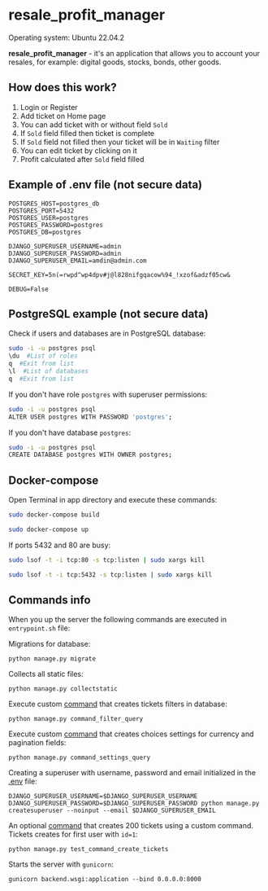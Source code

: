 # resale_profit_manager
Operating system: Ubuntu 22.04.2

**resale_profit_manager** - it's an application that allows you to account your resales, for example: digital goods, stocks, bonds, other goods.
## How does this work?
1. Login or Register
2. Add ticket on Home page
3. You can add ticket with or without field `Sold`
4. If `Sold` field filled then ticket is complete
5. If `Sold` field not filled then your ticket will be in `Waiting` filter
6. You can edit ticket by clicking on it
7. Profit calculated after `Sold` field filled
## Example of .env file (not secure data)
```env
POSTGRES_HOST=postgres_db
POSTGRES_PORT=5432
POSTGRES_USER=postgres
POSTGRES_PASSWORD=postgres
POSTGRES_DB=postgres

DJANGO_SUPERUSER_USERNAME=admin
DJANGO_SUPERUSER_PASSWORD=admin
DJANGO_SUPERUSER_EMAIL=amdin@admin.com

SECRET_KEY=5n(=rwpd^wp4dpv#j@l828nifgqacow%94_!xzof&adzf05cw&

DEBUG=False
```
## PostgreSQL example (not secure data)
Check if users and databases are in PostgreSQL database:
```bash
sudo -i -u postgres psql
\du  #List of roles
q  #Exit from list
\l  #List of databases
q  #Exit from list
```
If you don't have role `postgres` with superuser permissions:
```bash
sudo -i -u postgres psql
ALTER USER postgres WITH PASSWORD 'postgres';
```
If you don't have database `postgres`:
```bash
sudo -i -u postgres psql
CREATE DATABASE postgres WITH OWNER postgres;
```
## Docker-compose
Open Terminal in app directory and execute these commands:
```bash
sudo docker-compose build
```
```bash
sudo docker-compose up
```
If ports 5432 and 80 are busy:
```bash
sudo lsof -t -i tcp:80 -s tcp:listen | sudo xargs kill
```
```bash
sudo lsof -t -i tcp:5432 -s tcp:listen | sudo xargs kill
```
## Commands info
When you up the server the following commands are executed in `entrypoint.sh` file:

Migrations for database:

```python manage.py migrate```

Collects all static files:

```python manage.py collectstatic```

Execute custom [command](https://github.com/Koljisae/resale_profit_manager/blob/main/backend/accounting/management/commands/command_filter_query.py) that creates tickets filters in database:

```python manage.py command_filter_query```

Execute custom [command](https://github.com/Koljisae/resale_profit_manager/blob/main/backend/user/management/commands/command_settings_query.py) that creates choices settings for currency and pagination fields:

```python manage.py command_settings_query```

Creating a superuser with username, password and email initialized in the [.env](https://github.com/Koljisae/resale_profit_manager/blob/main/.env) file:
```
DJANGO_SUPERUSER_USERNAME=$DJANGO_SUPERUSER_USERNAME DJANGO_SUPERUSER_PASSWORD=$DJANGO_SUPERUSER_PASSWORD python manage.py createsuperuser --noinput --email $DJANGO_SUPERUSER_EMAIL
```

An optional [command](https://github.com/Koljisae/resale_profit_manager/blob/main/backend/user/management/commands/test_command_create_tickets.py) that creates 200 tickets using a custom command. Tickets creates for first user with `id=1`:

```python manage.py test_command_create_tickets```

Starts the server with `gunicorn`:

```gunicorn backend.wsgi:application --bind 0.0.0.0:8000```
